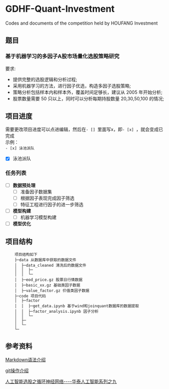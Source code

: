 # GDHF-Quant-Investment
Codes and documents of the competition held by HOUFANG Investment

## 题目

### 基于机器学习的多因子A股市场量化选股策略研究

要求:

- 提供完整的选股逻辑和分析过程;         
- 采用机器学习的方法，进行因子优选，构造多因子选股策略; 
- 策略分析包括样本内和样本外，覆盖时间足够长，建议从 2005 年开始分析;
- 股票数量需要 50 只以上，同时可以分析每期持股数量 20,30,50,100 的情况;

## 项目进度

需要更改项目进度可以点进编辑，然后在`- [] `里面写x，即`- [x] `，就会变成已完成         
示例：                  
`- [x] 泳池派队`
- [x] 泳池派队

### 任务列表
- [ ] **数据预处理**
  - [ ] 准备因子数据集
  - [ ] 根据因子表现完成因子筛选
  - [ ] 特征工程进行因子的进一步筛选
  
- [ ] **模型构建**
  - [ ] 机器学习模型构建
 
- [ ] **模型优化** 

## 项目结构
```
    项目结构如下
    ├─data 从数据库中获取的数据文件
    │  ├─data_cleaned 清洗后的数据文件
    │  │  ├─
    │  │  └─ 
    │  ├─eod_price.gz 股票日行情数据
    │  ├─basic_xx.gz 基础类因子数据
    │  ├─value_factor.gz 价值类因子数据   
    ├─code 项目代码
    │  ├─factor
    │  │  ├─get_data.ipynb 基于wind和joinquant数据库的数据提取
    │  │  ├─factor_analysis.ipynb 因子分析
    │  │  └─
    │  ├─
    │  └─
    └─
```

## 参考资料

[Markdown语法介绍](https://www.runoob.com/markdown/md-tutorial.html)      

[git操作介绍](http://www.ruanyifeng.com/blog/2018/10/git-internals.html)      

[人工智能选股之循环神经网络----华泰人工智能系列之九](https://mp.weixin.qq.com/s/YGFZRqxerpplXzv2FqNGqQ)
